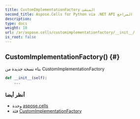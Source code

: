 ```yaml
---
title: CustomImplementationFactory المنشئ
second_title: Aspose.Cells for Python via .NET API المراجع
description:
type: docs
weight: 10
url: /ar/aspose.cells/customimplementationfactory/__init__/
is_root: false
---
```

##  CustomImplementationFactory() {#}
بناء نسخة جديدة من CustomImplementationFactory



```python
def __init__(self):
    ...
```





###  أنظر أيضا
* وحدة [aspose.cells](../../)
* فئة [CustomImplementationFactory](/cells/python-net/ar/aspose.cells/customimplementationfactory)
